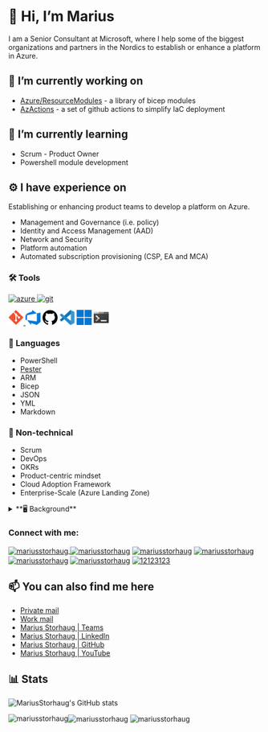 # 👋 Hi, I’m Marius

I am a Senior Consultant at Microsoft, where I help some of the biggest organizations and partners in the Nordics
to establish or enhance a platform in Azure.

## 🔭 I’m currently working on

- [Azure/ResourceModules](https://github.com/Azure/ResourceModules) - a library of bicep modules
- [AzActions](https://github.com/AzActions) - a set of github actions to simplify IaC deployment

## 🌱 I’m currently learning

- Scrum - Product Owner
- Powershell module development

## ⚙️ I have experience on

Establishing or enhancing product teams to develop a platform on Azure.
- Management and Governance (i.e. policy)
- Identity and Access Management (AAD)
- Network and Security
- Platform automation
- Automated subscription provisioning (CSP, EA and MCA)

### 🛠️ Tools

<a href="https://azure.microsoft.com/" target="_blank" rel="noreferrer">
    <img src="https://www.vectorlogo.zone/logos/microsoft_azure/microsoft_azure-icon.svg" alt="azure" width="40" height="40"/>
</a>
<a href="https://git-scm.com/" target="_blank" rel="noreferrer">
    <img src="https://www.vectorlogo.zone/logos/git-scm/git-scm-icon.svg" alt="git" width="40" height="40"/>
</a>

<p align=left>
<a href="https://git-scm.com/" target="_blank" rel="noreferrer">
    <img src="icons/Git.svg" alt="Git" width=30>
</a>
    <img src="icons/Azure_DevOps.svg" alt="Azure DevOps" width=30>
    <img src="icons/GitHub.svg" alt="GitHub" width=30>
    <img src="icons/Visual_Studio_Code.svg" alt="Visual Studio Code" width=30>
    <img src="icons/Windows.svg" alt="Windows" width=30>
    <img src="icons/Windows_Terminal.svg" alt="Windows Terminal" width=30>
</div>

### 📝 Languages

- PowerShell
- [Pester](https://pester.dev/docs/quick-start)
- ARM
- Bicep
- JSON
- YML
- Markdown

### 📃 Non-technical

- Scrum
- DevOps
- OKRs
- Product-centric mindset
- Cloud Adoption Framework
- Enterprise-Scale (Azure Landing Zone)

<details>
  <summary>**🖥️ Background**</summary>

- Legacy Windows Server and Client infra and management
  - Hyper-V + System Center (Private Cloud)
  - Windows Client and Server OS
  - Windows Server AD
  - ConfigMgr 2012 + Co-mgmt
- Networking
- Office 365, Cloud/Hybrid Identity

</details>


<h3 align="left">Connect with me:</h3>
<p align="left">
<a href="https://dev.to/mariusstorhaug" target="blank">
    <img align="center" src="https://raw.githubusercontent.com/rahuldkjain/github-profile-readme-generator/master/src/images/icons/Social/devto.svg" alt="mariusstorhaug" height="30" width="40"/>
</a>
<a href="https://twitter.com/mariusstorhaug" target="blank">
    <img align="center" src="https://raw.githubusercontent.com/rahuldkjain/github-profile-readme-generator/master/src/images/icons/Social/twitter.svg" alt="mariusstorhaug" height="30" width="40" /></a>
<a href="https://linkedin.com/in/mariusstorhaug" target="blank">
    <img align="center" src="https://raw.githubusercontent.com/rahuldkjain/github-profile-readme-generator/master/src/images/icons/Social/linked-in-alt.svg" alt="mariusstorhaug" height="30" width="40" /></a>
<a href="https://fb.com/mariusstorhaug" target="blank">
    <img align="center" src="https://raw.githubusercontent.com/rahuldkjain/github-profile-readme-generator/master/src/images/icons/Social/facebook.svg" alt="mariusstorhaug" height="30" width="40" /></a>
<a href="https://instagram.com/mariusstorhaug" target="blank">
    <img align="center" src="https://raw.githubusercontent.com/rahuldkjain/github-profile-readme-generator/master/src/images/icons/Social/instagram.svg" alt="mariusstorhaug" height="30" width="40" /></a>
<a href="https://www.youtube.com/c/mariusstorhaug" target="blank">
    <img align="center" src="https://raw.githubusercontent.com/rahuldkjain/github-profile-readme-generator/master/src/images/icons/Social/youtube.svg" alt="mariusstorhaug" height="30" width="40" /></a>
<a href="https://discord.gg/12123123" target="blank">
    <img align="center" src="https://raw.githubusercontent.com/rahuldkjain/github-profile-readme-generator/master/src/images/icons/Social/discord.svg" alt="12123123" height="30" width="40" /></a>
</p>


## 📫 You can also find me here

- [Private mail](marstor@hotmail.com)
- [Work mail](marius.storhaug@microsoft.com)
- [Marius Storhaug | Teams](https://teams.microsoft.com/l/chat/0/0?users=marius.storhaug@microsoft.com)
- [Marius Storhaug | LinkedIn](https://www.linkedin.com/in/marius-storhaug/)
- [Marius Storhaug | GitHub](https://www.github.com/MariusStorhaug)
- [Marius Storhaug | YouTube](https://www.youtube.com/channel/UCj86ZSyH8tKgYcNPv8RZEuw)

## **📊 Stats**

![MariusStorhaug's GitHub stats](https://github-readme-stats.vercel.app/api?username=MariusStorhaug&count_private=true&show_icons=true&theme=chartreuse-dark)

<img align="left" src="https://github-readme-stats.vercel.app/api/top-langs?username=mariusstorhaug&show_icons=true&locale=en&layout=compact" alt="mariusstorhaug"/>
<img align="center" src="https://github-readme-stats.vercel.app/api?username=mariusstorhaug&show_icons=true&locale=en" alt="mariusstorhaug"/>
<img align="center" src="https://github-readme-streak-stats.herokuapp.com/?user=mariusstorhaug&" alt="mariusstorhaug"/>

